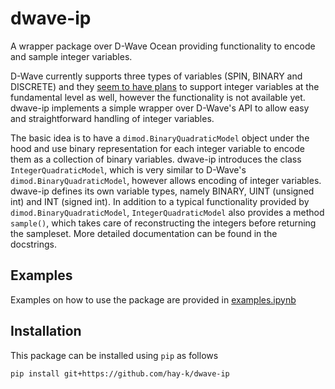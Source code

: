 # dwave-ip
A wrapper package over D-Wave Ocean providing functionality to encode and sample integer variables.

D-Wave currently supports three types of variables (SPIN, BINARY and DISCRETE) and they [seem to have plans](https://github.com/dwavesystems/dimod/issues/664) to support integer variables at the fundamental level as well, however the functionality is not available yet. dwave-ip implements a simple wrapper over D-Wave's API to allow easy and straightforward handling of integer variables.

The basic idea is to have a `dimod.BinaryQuadraticModel` object under the hood and use binary representation for each integer variable to encode them as a collection of binary variables. dwave-ip introduces the class `IntegerQuadraticModel`, which is very similar to D-Wave's `dimod.BinaryQuadraticModel`, however allows encoding of integer variables. dwave-ip defines its own variable types, namely BINARY, UINT (unsigned int) and INT (signed int). In addition to a typical functionality provided by `dimod.BinaryQuadraticModel`, `IntegerQuadraticModel` also provides a method `sample()`, which takes care of reconstructing the integers before returning the sampleset. More detailed documentation can be found in the docstrings.

## Examples
Examples on how to use the package are provided in [examples.ipynb](examples.ipynb)

## Installation
This package can be installed using `pip` as follows

`pip install git+https://github.com/hay-k/dwave-ip`
